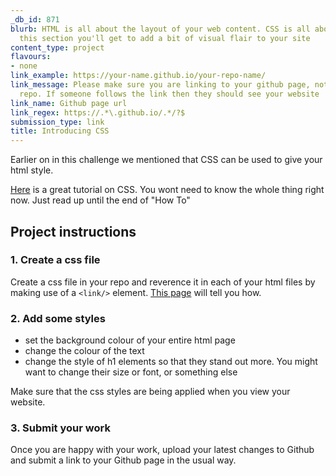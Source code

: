 ```yaml
---
_db_id: 871
blurb: HTML is all about the layout of your web content. CSS is all about style! In
  this section you'll get to add a bit of visual flair to your site
content_type: project
flavours:
- none
link_example: https://your-name.github.io/your-repo-name/
link_message: Please make sure you are linking to your github page, not just your
  repo. If someone follows the link then they should see your website
link_name: Github page url
link_regex: https://.*\.github.io/.*/?$
submission_type: link
title: Introducing CSS
---
```


Earlier on in this challenge we mentioned that CSS can be used to give your html style.

[Here](https://www.w3schools.com/css/) is a great tutorial on CSS.  You wont need to know the whole thing right now. Just read up until the end of "How To"

## Project instructions

### 1. Create a css file 

Create a css file in your repo and reverence it in each of your html files by making use of a `<link/>` element. [This page](https://www.w3schools.com/css/css_howto.asp) will tell you how.

### 2. Add some styles 

- set the background colour of your entire html page 
- change the colour of the text 
- change the style of h1 elements so that they stand out more. You might want to change their size or font, or something else

Make sure that the css styles are being applied when you view your website.

### 3. Submit your work 

Once you are happy with your work, upload your latest changes to Github and submit a link to your Github page in the usual way.